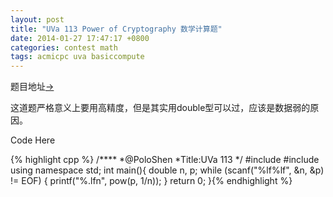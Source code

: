 ```yaml
---
layout: post
title: "UVa 113 Power of Cryptography 数学计算题"
date: 2014-01-27 17:47:17 +0800
categories: contest math
tags: acmicpc uva basiccompute
---
```

题目地址<a title="UVa 113" href="http://uva.onlinejudge.org/index.php?option=com_onlinejudge&Itemid=8&category=99&page=show_problem&problem=49" target="_blank">-></a>

这道题严格意义上要用高精度，但是其实用double型可以过，应该是数据弱的原因。

Code Here

{% highlight cpp %}
/****
	*@PoloShen
	*Title:UVa 113
	*/
#include <cstdio>
#include <cmath>
using namespace std;
int main(){
    double n, p;
    while (scanf("%lf%lf", &n, &p) != EOF) {
        printf("%.lfn", pow(p, 1/n));
    }
    return 0;
}{% endhighlight %}


